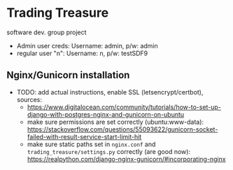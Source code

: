 # Trading Treasure

software dev. group project

- Admin user creds: Username: admin, p/w: admin
- regular user "n": Username: n, p/w: testSDF9

## Nginx/Gunicorn installation
- TODO: add actual instructions, enable SSL (letsencrypt/certbot), sources:
    - https://www.digitalocean.com/community/tutorials/how-to-set-up-django-with-postgres-nginx-and-gunicorn-on-ubuntu
    - make sure permissions are set correctly (ubuntu:www-data): https://stackoverflow.com/questions/55093622/gunicorn-socket-failed-with-result-service-start-limit-hit
    - make sure static paths set in `nginx.conf` and `trading_treasure/settings.py` correctly (are good now): https://realpython.com/django-nginx-gunicorn/#incorporating-nginx
